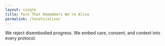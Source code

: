 ```yaml
---
layout: single
title: Tech That Remembers We're Alive
permalink: /tenets/alive/
---
```


We reject disembodied progress. We embed care, consent, and context into every protocol.